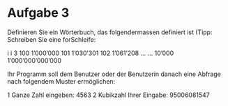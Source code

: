 # Aufgabe 3

Definieren Sie ein Wörterbuch, das folgendermassen definiert ist (Tipp: Schreiben Sie eine forSchleife:

i i
3
100 1’000’000
101 1’030’301
102 1’061’208
... ...
10’000 1’000’000’000’000

Ihr Programm soll dem Benutzer oder der Benutzerin danach eine Abfrage nach folgendem
Muster ermöglichen:

1 Ganze Zahl eingeben: 4563
2 Kubikzahl Ihrer Eingabe: 95006081547
